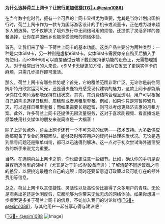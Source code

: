 **为什么选择荷兰上网卡？让旅行更加便捷[[TG💪+ @esim1088](https://t.me/s/esim1088)]**

在当今数字化时代，拥有一个可靠的上网卡显得尤为重要，尤其是当你计划出国旅行时。荷兰上网卡作为一款专为国际游客设计的手机卡或流量卡，正在成为越来越多人的选择。它不仅解决了境外旅行中无网络可用的烦恼，还提供了灵活多样的套餐选择，让你在异国他乡也能享受流畅的网络体验。

首先，让我们来了解一下荷兰上网卡的基本功能。这类产品主要分为两种类型：一种是实体SIM卡，另一种则是虚拟eSIM卡。实体SIM卡需要你亲自购买后插入手机使用，而eSIM卡则可以直接通过云端下载到支持该功能的设备上，无需物理插入。对于经常出行的人来说，eSIM卡无疑更加方便，因为它省去了更换实体卡的麻烦，只需几步操作即可激活。

那么，荷兰上网卡有哪些优势呢？首先，它的覆盖范围非常广泛。无论你是前往阿姆斯特丹欣赏运河风光，还是漫步鹿特丹感受现代建筑的魅力，这款上网卡都能确保你在任何角落都能保持在线状态。其次，其资费结构合理且透明，用户可以根据自己的需求选择日租型、周租型或者月租型套餐。例如，如果你只是短暂停留几天，可以选择日租型套餐；而如果需要长期逗留，则可以考虑更经济实惠的月租方案。此外，许多荷兰上网卡还提供无限流量服务，这对于喜欢刷视频、看直播或是频繁使用社交媒体的朋友来说简直是一大福音！

除了上述优点外，荷兰上网卡还有一个不可忽视的优势——技术支持。大多数供应商都配备了专业的客服团队，能够及时解答用户的疑问并处理突发状况。无论是遇到信号问题还是账单纠纷，都可以迅速得到解决。这一点对于初次尝试海外通信服务的新手来说尤为重要。

当然，在选购荷兰上网卡之前，你也应该注意一些细节。比如，确认你的手机是否兼容所选类型的SIM卡（尤其是对于非eSIM设备而言）；了解清楚不同运营商之间的差异，以便挑选最适合自己的选项；同时还要留意退订政策以及可能存在的额外费用等信息。

总之，荷兰上网卡以其便捷性、灵活性以及高性价比赢得了众多用户的青睐。无论是商务出差还是休闲度假，它都能够为你带来无忧无虑的网络体验。如果你想进一步探索更多关于荷兰上网卡的信息，不妨加入我们的讨论群组[[TG💪+ @esim1088](https://t.me/s/esim1088)]，与其他用户一起分享心得与建议吧！

[[TG💪+ @esim1088](https://t.me/s/esim1088) ![Image](https://i.postimg.cc/4NQfJmqS/Snipaste-2025-05-13-00-14-12.png)]